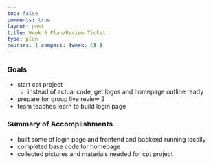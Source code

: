 ```yaml
---
toc: false
comments: true
layout: post
title: Week 6 Plan/Review Ticket 
type: plan
courses: { compsci: {week: 6} }
---
```


### Goals
- start cpt project
    - instead of actual code, get logos and homepage outline ready 
- prepare for group live review 2
- team teaches learn to build login page 

### Summary of Accomplishments 
- built some of login page and frontend and backend running locally 
- completed base code for homepage 
- collected pictures and materials needed for cpt project 
